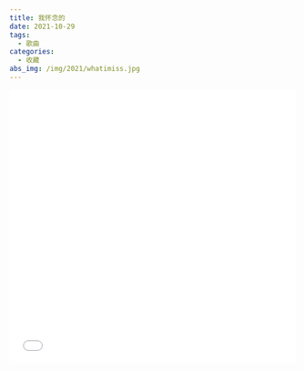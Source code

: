 ```yaml
---
title: 我怀念的
date: 2021-10-29
tags:
  - 歌曲
categories:
  - 收藏
abs_img: /img/2021/whatimiss.jpg
---
```


<iframe src="//player.bilibili.com/player.html?aid=806315313&bvid=BV1Z34y1m7jC&cid=430097023&page=1" scrolling="no" border="0" frameborder="no" width="100%" framespacing="0" allowfullscreen="true"> </iframe>

<style>
iframe {
  height: 480px
}
@media (max-width: 768px) {
  iframe {
    height: 300px
  }
}
@media (max-width: 480px) {
  iframe {
    height: 230px
  }
}
</style>

